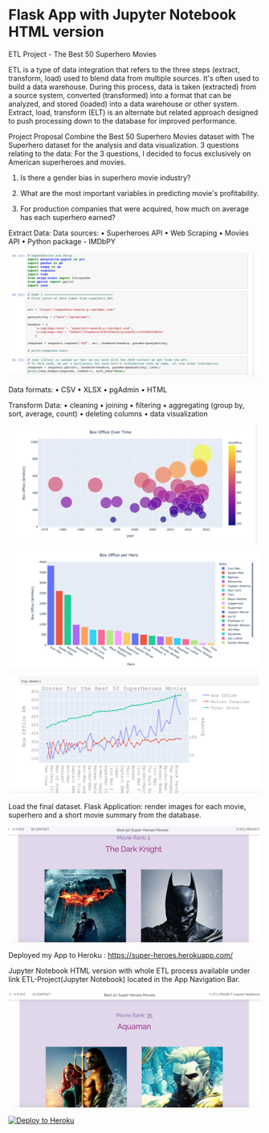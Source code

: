 # Flask App with Jupyter Notebook HTML version

ETL Project - The Best 50 Superhero Movies

ETL is a type of data integration that refers to the three steps (extract, transform, load) used to blend data from multiple sources. It's often used to build a data warehouse. During this process, data is taken (extracted) from a source system, converted (transformed) into a format that can be analyzed, and stored (loaded) into a data warehouse or other system. Extract, load, transform (ELT) is an alternate but related approach designed to push processing down to the database for improved performance.

Project Proposal
Combine the Best 50 Superhero Movies dataset with The Superhero dataset for the analysis and data visualization.
3 questions relating to the data:
For the 3 questions, I decided to focus exclusively on American superheroes and movies.

1. Is there a gender bias in superhero movie industry?

2. What are the most important variables in predicting movie's profitability.

3. For production companies that were acquired, how much on average has each superhero earned?

Extract Data:
Data sources:
• Superheroes API
• Web Scraping
• Movies API
• Python package - IMDbPY

![Screenshot](Screenshots/2.png)

Data formats:
• CSV
• XLSX
• pgAdmin
• HTML

Transform Data:
• cleaning
• joining
• filtering
• aggregating (group by, sort, average, count)
• deleting columns
• data visualization

![Screenshot](Screenshots/3.png)

![Screenshot](Screenshots/4.png)

![Screenshot](Screenshots/5.png)

Load the final dataset. Flask Application:
render images for each movie, superhero and a short movie summary from the database.

![Screenshot](Screenshots/1.png)

Deployed my App to Heroku : https://super-heroes.herokuapp.com/

Jupyter Notebook HTML version with whole ETL process available under link ETL-Project(Jupyter Notebook) located in the App Navigation Bar.

![Screenshot](Screenshots/6.png)

[![Deploy to Heroku](https://www.herokucdn.com/deploy/button.png)](https://heroku.com/deploy)
